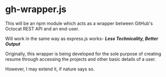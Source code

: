 # gh-wrapper.js

This will be an npm module which acts as a wrapper between GitHub's Octocat REST API and an end-user.

Will work in the same way as express.js works- ***Less Technicality, Better Output***

Originally, this wrapper is being developed for the sole purpose of creating resume through accessing the projects and other basic details of a user.

However, I may extend it, if nature says so.